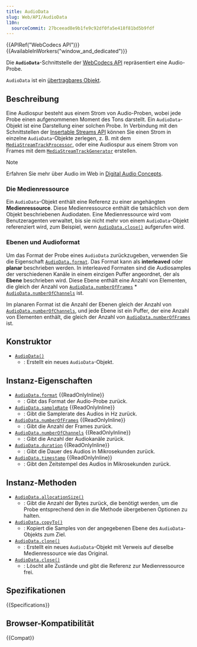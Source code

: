 ```yaml
---
title: AudioData
slug: Web/API/AudioData
l10n:
  sourceCommit: 27bceead8e9b1fe9c92df0fa5e418f81bd5b9fdf
---
```


{{APIRef("WebCodecs API")}}{{AvailableInWorkers("window_and_dedicated")}}

Die **`AudioData`**-Schnittstelle der [WebCodecs API](/de/docs/Web/API/WebCodecs_API) repräsentiert eine Audio-Probe.

`AudioData` ist ein [übertragbares Objekt](/de/docs/Web/API/Web_Workers_API/Transferable_objects).

## Beschreibung

Eine Audiospur besteht aus einem Strom von Audio-Proben, wobei jede Probe einen aufgenommenen Moment des Tons darstellt. Ein `AudioData`-Objekt ist eine Darstellung einer solchen Probe. In Verbindung mit den Schnittstellen der [Insertable Streams API](/de/docs/Web/API/Insertable_Streams_for_MediaStreamTrack_API) können Sie einen Strom in einzelne `AudioData`-Objekte zerlegen, z. B. mit dem [`MediaStreamTrackProcessor`](/de/docs/Web/API/MediaStreamTrackProcessor), oder eine Audiospur aus einem Strom von Frames mit dem [`MediaStreamTrackGenerator`](/de/docs/Web/API/MediaStreamTrackGenerator) erstellen.

> [!NOTE]
> Erfahren Sie mehr über Audio im Web in [Digital Audio Concepts](/de/docs/Web/Media/Guides/Formats/Audio_concepts).

### Die Medienressource

Ein `AudioData`-Objekt enthält eine Referenz zu einer angehängten **Medienressource**. Diese Medienressource enthält die tatsächlich von dem Objekt beschriebenen Audiodaten. Eine Medienressource wird vom Benutzeragenten verwaltet, bis sie nicht mehr von einem `AudioData`-Objekt referenziert wird, zum Beispiel, wenn [`AudioData.close()`](/de/docs/Web/API/AudioData/close) aufgerufen wird.

### Ebenen und Audioformat

Um das Format der Probe eines `AudioData` zurückzugeben, verwenden Sie die Eigenschaft [`AudioData.format`](/de/docs/Web/API/AudioData/format). Das Format kann als **interleaved** oder **planar** beschrieben werden. In interleaved Formaten sind die Audiosamples der verschiedenen Kanäle in einem einzigen Puffer angeordnet, der als **Ebene** beschrieben wird. Diese Ebene enthält eine Anzahl von Elementen, die gleich der Anzahl von [`AudioData.numberOfFrames`](/de/docs/Web/API/AudioData/numberOfFrames) \* [`AudioData.numberOfChannels`](/de/docs/Web/API/AudioData/numberOfChannels) ist.

Im planaren Format ist die Anzahl der Ebenen gleich der Anzahl von [`AudioData.numberOfChannels`](/de/docs/Web/API/AudioData/numberOfChannels), und jede Ebene ist ein Puffer, der eine Anzahl von Elementen enthält, die gleich der Anzahl von [`AudioData.numberOfFrames`](/de/docs/Web/API/AudioData/numberOfFrames) ist.

## Konstruktor

- [`AudioData()`](/de/docs/Web/API/AudioData/AudioData)
  - : Erstellt ein neues `AudioData`-Objekt.

## Instanz-Eigenschaften

- [`AudioData.format`](/de/docs/Web/API/AudioData/format) {{ReadOnlyInline}}
  - : Gibt das Format der Audio-Probe zurück.
- [`AudioData.sampleRate`](/de/docs/Web/API/AudioData/sampleRate) {{ReadOnlyInline}}
  - : Gibt die Samplerate des Audios in Hz zurück.
- [`AudioData.numberOfFrames`](/de/docs/Web/API/AudioData/numberOfFrames) {{ReadOnlyInline}}
  - : Gibt die Anzahl der Frames zurück.
- [`AudioData.numberOfChannels`](/de/docs/Web/API/AudioData/numberOfChannels) {{ReadOnlyInline}}
  - : Gibt die Anzahl der Audiokanäle zurück.
- [`AudioData.duration`](/de/docs/Web/API/AudioData/duration) {{ReadOnlyInline}}
  - : Gibt die Dauer des Audios in Mikrosekunden zurück.
- [`AudioData.timestamp`](/de/docs/Web/API/AudioData/timestamp) {{ReadOnlyInline}}
  - : Gibt den Zeitstempel des Audios in Mikrosekunden zurück.

## Instanz-Methoden

- [`AudioData.allocationSize()`](/de/docs/Web/API/AudioData/allocationSize)
  - : Gibt die Anzahl der Bytes zurück, die benötigt werden, um die Probe entsprechend den in die Methode übergebenen Optionen zu halten.
- [`AudioData.copyTo()`](/de/docs/Web/API/AudioData/copyTo)
  - : Kopiert die Samples von der angegebenen Ebene des `AudioData`-Objekts zum Ziel.
- [`AudioData.clone()`](/de/docs/Web/API/AudioData/clone)
  - : Erstellt ein neues `AudioData`-Objekt mit Verweis auf dieselbe Medienressource wie das Original.
- [`AudioData.close()`](/de/docs/Web/API/AudioData/close)
  - : Löscht alle Zustände und gibt die Referenz zur Medienressource frei.

## Spezifikationen

{{Specifications}}

## Browser-Kompatibilität

{{Compat}}
